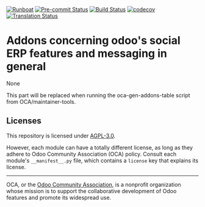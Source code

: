 
[![Runboat](https://img.shields.io/badge/runboat-Try%20me-875A7B.png)](https://runboat.odoo-community.org/builds?repo=OCA/social&target_branch=11.0)
[![Pre-commit Status](https://github.com/OCA/social/actions/workflows/pre-commit.yml/badge.svg?branch=11.0)](https://github.com/OCA/social/actions/workflows/pre-commit.yml?query=branch%3A11.0)
[![Build Status](https://github.com/OCA/social/actions/workflows/test.yml/badge.svg?branch=11.0)](https://github.com/OCA/social/actions/workflows/test.yml?query=branch%3A11.0)
[![codecov](https://codecov.io/gh/OCA/social/branch/11.0/graph/badge.svg)](https://codecov.io/gh/OCA/social)
[![Translation Status](https://translation.odoo-community.org/widgets/social-11-0/-/svg-badge.svg)](https://translation.odoo-community.org/engage/social-11-0/?utm_source=widget)

<!-- /!\ do not modify above this line -->

# Addons concerning odoo's social ERP features and messaging in general

None

<!-- /!\ do not modify below this line -->

<!-- prettier-ignore-start -->

[//]: # (addons)

This part will be replaced when running the oca-gen-addons-table script from OCA/maintainer-tools.

[//]: # (end addons)

<!-- prettier-ignore-end -->

## Licenses

This repository is licensed under [AGPL-3.0](LICENSE).

However, each module can have a totally different license, as long as they adhere to Odoo Community Association (OCA)
policy. Consult each module's `__manifest__.py` file, which contains a `license` key
that explains its license.

----
OCA, or the [Odoo Community Association](http://odoo-community.org/), is a nonprofit
organization whose mission is to support the collaborative development of Odoo features
and promote its widespread use.
